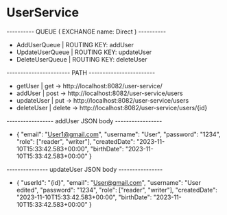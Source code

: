 ﻿# UserService

 
---------- QUEUE ( EXCHANGE name: Direct ) ----------
- AddUserQueue | ROUTING KEY: addUser
- UpdateUserQueue | ROUTING KEY: updateUser
- DeleteUserQueue | ROUTING KEY: deleteUser


----------------------- PATH ------------------------
- getUser | get -> http://localhost:8082/user-service/
- addUser | post -> http://localhost:8082/user-service/users
- updateUser | put -> http://localhost:8082/user-service/users
- deleteUser | delete -> http://localhost:8082/user-service/users/{id}


----------------- addUser JSON body -----------------
-   {
       "email": "User1@gmail.com",
       "username": "User",
       "password": "1234",
       "role": ["reader", "writer"],
       "createdDate": "2023-11-10T15:33:42.583+00:00",
       "birthDate": "2023-11-10T15:33:42.583+00:00"
   }

--------------- updateUser JSON body ----------------
-   {
       "userId": "{id}",
       "email": "User@gmail.com",
       "username": "User edited",
       "password": "1234",
       "role": ["reader", "writer"],
       "createdDate": "2023-11-10T15:33:42.583+00:00",
       "birthDate": "2023-11-10T15:33:42.583+00:00"
   }
